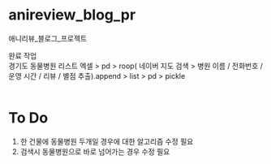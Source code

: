 # anireview_blog_pr
애니리뷰_블로그_프로젝트

완료 작업 <br/>
경기도 동물병원 리스트 엑셀 > pd > roop( 네이버 지도 검색 > 병원 이름 / 전화번호 / 운영 시간 / 리뷰 / 별점 추출).append > list > pd > pickle<br/><br/>
# To Do<br/>
1. 한 건물에 동물병원 두개일 경우에 대한 알고리즘 수정 필요<br/>
2. 검색시 동물병원으로 바로 넘어가는 경우 수정 필요<br/>

